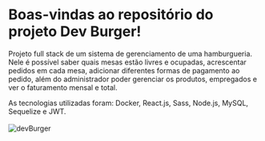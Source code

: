 # Boas-vindas ao repositório do projeto Dev Burger!

Projeto full stack de um sistema de gerenciamento de uma hamburgueria. Nele é possível saber quais mesas estão livres e ocupadas, acrescentar pedidos em cada mesa, adicionar diferentes formas de pagamento ao pedido, além do administrador poder gerenciar os produtos, empregados e ver o faturamento mensal e total.

As tecnologias utilizadas foram: Docker, React.js, Sass, Node.js, MySQL, Sequelize e JWT.<br><br>
![devBurger](DevBurger.gif)
